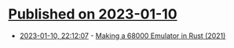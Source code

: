# [Published on 2023-01-10](index.md)

* [2023-01-10, 22:12:07](https://lobste.rs/s/oleqoh/making_68000_emulator_rust_2021) - [Making a 68000 Emulator in Rust (2021)](https://jabberwocky.ca/posts/2021-11-making_an_emulator.html)
